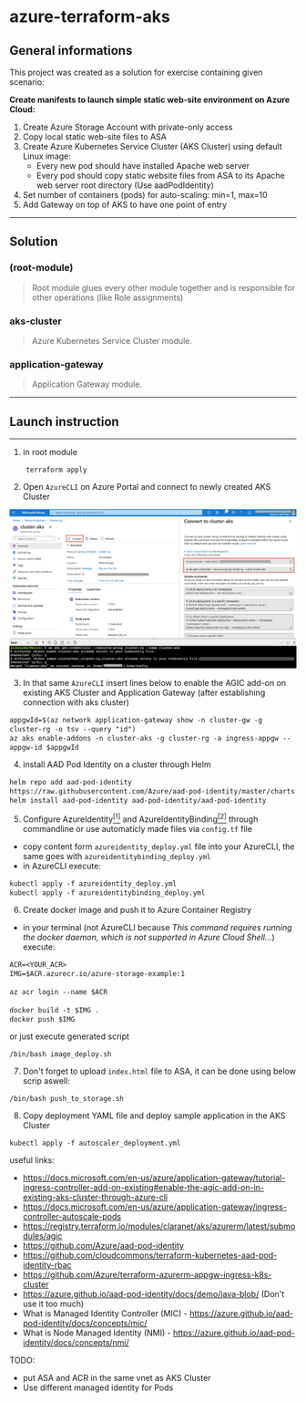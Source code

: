 # azure-terraform-aks

## General informations

This project was created as a solution for exercise containing given scenario:

**Create manifests to launch simple static web-site environment on Azure Cloud:**

1. Create Azure Storage Account with private-only access
1. Copy local static web-site files to ASA
1. Create Azure Kubernetes Service Cluster (AKS Cluster) using default Linux image:
    * Every new pod should have installed Apache web server
    * Every pod should copy static website files from ASA to
    its Apache web server root directory (Use aadPodIdentity)
1. Set number of containers (pods) for auto-scaling: min=1, max=10
1. Add Gateway on top of AKS to have one point of entry

---

## Solution

### (root-module)
> Root module glues every other module together and is responsible for other operations (like Role assignments)

### aks-cluster
> Azure Kubernetes Service Cluster module.

### application-gateway
> Application Gateway module.


---
## Launch instruction
---
1. in root module
```
    terraform apply
```
2. Open `AzureCLI` on Azure Portal and connect to newly created AKS Cluster

![Image not found](./readme-res/aks-connect.png "Connecting to AKS Cluster")

3. In that same `AzureCLI` insert lines below to enable the AGIC add-on on existing AKS Cluster and Application Gateway (after establishing connection with aks cluster)

```
appgwId=$(az network application-gateway show -n cluster-gw -g cluster-rg -o tsv --query "id") 
az aks enable-addons -n cluster-aks -g cluster-rg -a ingress-appgw --appgw-id $appgwId
```

4. install AAD Pod Identity on a cluster through Helm
```
helm repo add aad-pod-identity https://raw.githubusercontent.com/Azure/aad-pod-identity/master/charts
helm install aad-pod-identity aad-pod-identity/aad-pod-identity
```

5. Configure AzureIdentity[<sup>[1]</sup>](https://azure.github.io/aad-pod-identity/docs/concepts/azureidentity/) and AzureIdentityBinding[<sup>[2]</sup>](https://azure.github.io/aad-pod-identity/docs/concepts/azureidentitybinding/) through commandline or use automaticly made files via `config.tf` file
  * copy content form `azureidentity_deploy.yml` file into your AzureCLI, the same goes with `azureidentitybinding_deploy.yml`
  * in AzureCLI execute:
  ```
  kubectl apply -f azureidentity_deploy.yml
  kubectl apply -f azureidentitybinding_deploy.yml
  ```

6. Create docker image and push it to Azure Container Registry

  * in your terminal (not AzureCLI because *This command requires running the docker daemon, which is not supported in Azure Cloud Shell...*) execute:
  ```
  ACR=<YOUR_ACR>
  IMG=$ACR.azurecr.io/azure-storage-example:1

  az acr login --name $ACR

  docker build -t $IMG .
  docker push $IMG
  ```
  or just execute generated script
  ```
  /bin/bash image_deploy.sh
  ```

7. Don't forget to upload `index.html` file to ASA, it can be done using below scrip aswell:
```
/bin/bash push_to_storage.sh
```


8. Copy deployment YAML file and deploy sample application in the AKS Cluster
```
kubectl apply -f autoscaler_deployment.yml
```


useful links:

* https://docs.microsoft.com/en-us/azure/application-gateway/tutorial-ingress-controller-add-on-existing#enable-the-agic-add-on-in-existing-aks-cluster-through-azure-cli
* https://docs.microsoft.com/en-us/azure/application-gateway/ingress-controller-autoscale-pods
* https://registry.terraform.io/modules/claranet/aks/azurerm/latest/submodules/agic
* https://github.com/Azure/aad-pod-identity
* https://github.com/cloudcommons/terraform-kubernetes-aad-pod-identity-rbac
* https://github.com/Azure/terraform-azurerm-appgw-ingress-k8s-cluster
* https://azure.github.io/aad-pod-identity/docs/demo/java-blob/ (Don't use it too much)
* What is Managed Identity Controller (MIC) - https://azure.github.io/aad-pod-identity/docs/concepts/mic/
* What is Node Managed Identity (NMI) - https://azure.github.io/aad-pod-identity/docs/concepts/nmi/

TODO:
- put ASA and ACR in the same vnet as AKS Cluster
- Use different managed identity for Pods